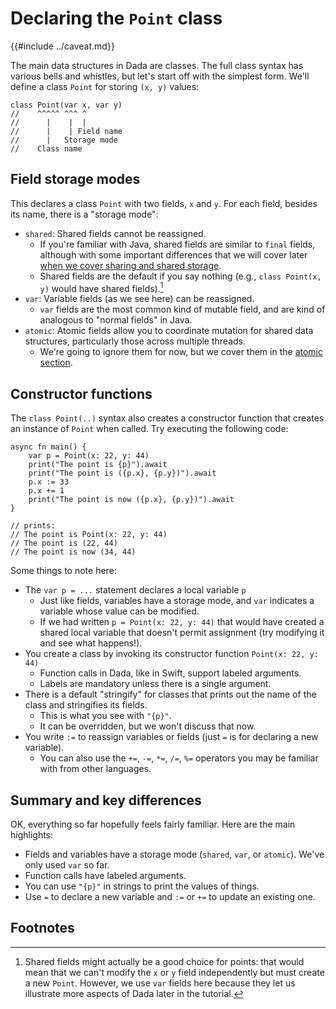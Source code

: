 # Declaring the `Point` class

{{#include ../caveat.md}}

The main data structures in Dada are classes. The full class syntax has various bells and whistles, but let's start off with the simplest form. We'll define a class `Point` for storing `(x, y)` values:

```
class Point(var x, var y)
//    ^^^^^ ^^^ ^
//      |    |  |
//      |    | Field name
//      |   Storage mode
//    Class name
```

## Field storage modes

This declares a class `Point` with two fields, `x` and `y`. For each field, besides its name, there is a "storage mode":

* `shared`: Shared fields cannot be reassigned.
    * If you're familiar with Java, shared fields are similar to `final` fields, although with some important differences that we will cover later [when we cover sharing and shared storage](./shared_storage.md).
    * Shared fields are the default if you say nothing (e.g., `class Point(x, y)` would have shared fields).[^good]
* `var`: Variable fields (as we see here) can be reassigned.
    * `var` fields are the most common kind of mutable field, and are kind of analogous to "normal fields" in Java.
* `atomic`: Atomic fields allow you to coordinate mutation for shared data structures, particularly those across multiple threads. 
    * We're going to ignore them for now, but we cover them in the [atomic section](./atomic.md).

## Constructor functions

The `class Point(..)` syntax also creates a constructor function that creates an instance of `Point` when called. Try executing the following code:

```
async fn main() {
    var p = Point(x: 22, y: 44)
    print("The point is {p}").await
    print("The point is ({p.x}, {p.y})").await
    p.x := 33
    p.x += 1
    print("The point is now ({p.x}, {p.y})").await
}

// prints:
// The point is Point(x: 22, y: 44)
// The point is (22, 44)
// The point is now (34, 44)
```

Some things to note here:

* The `var p = ...` statement declares a local variable `p`
    * Just like fields, variables have a storage mode, and `var` indicates a variable whose value can be modified.
    * If we had written `p = Point(x: 22, y: 44)` that would have created a shared local variable that doesn't permit assignment (try modifying it and see what happens!).
* You create a class by invoking its constructor function `Point(x: 22, y: 44)`
    * Function calls in Dada, like in Swift, support labeled arguments.
    * Labels are mandatory unless there is a single argument.
* There is a default "stringify" for classes that prints out the name of the class and stringifies its fields.
    * This is what you see with `"{p}"`.
    * It can be overridden, but we won't discuss that now.
* You write `:=` to reassign variables or fields (just `=` is for declaring a new variable).
    * You can also use the `+=`, `-=`, `*=`, `/=`, `%=` operators you may be familiar with from other languages.

## Summary and key differences

OK, everything so far hopefully feels fairly familiar. Here are the main highlights:

* Fields and variables have a storage mode (`shared`, `var`, or `atomic`). We've only used `var` so far.
* Function calls have labeled arguments.
* You can use `"{p}"` in strings to print the values of things.
* Use `=` to declare a new variable and `:=` or `+=` to update an existing one.

## Footnotes

[^good]: Shared fields might actually be a good choice for points: that would mean that we can't modify the `x` or `y` field independently but must create a new `Point`. However, we use `var` fields here because they let us illustrate more aspects of Dada later in the tutorial.
